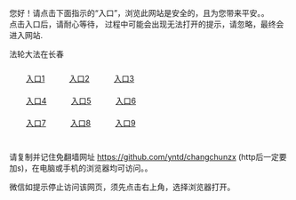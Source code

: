 您好！请点击下面指示的“入口”，浏览此网站是安全的，且为您带来平安。。 <br/>
点击入口后，请耐心等待， 过程中可能会出现无法打开的提示，请忽略，最终会进入网站. </br>

法轮大法在长春<br/>
<div style="padding:10px"><a style="margin:20px" target="_blank" href="https://d24n6tftjuvil7.cloudfront.net/2Qpsp?vinmmp" id="ccLink1" rel="nofollow">入口1</a> <a target="_blank" style="margin:20px" href="https://d4v09bwmwb2i5.cloudfront.net/2Qpsp?hxdauajf" id="ccLink2" rel="nofollow">入口2</a> <a style="margin:20px" target="_blank" href="https://d244pv49bg7eko.cloudfront.net/2Qpsp?zpztyojl" id="ccLink3" rel="nofollow">入口3</a></div>

<div style="padding:10px" ><a style="margin:20px" target="_blank" href="https://d24n6tftjuvil7.cloudfront.net/2Qpsp?vinmmp" id="ccLink4" rel="nofollow">入口4</a> <a style="margin:20px" href="https://d4v09bwmwb2i5.cloudfront.net/2Qpsp?hxdauajf" target="_blank" id="ccLink5" rel="nofollow">入口5</a> <a style="margin:20px" href="https://d244pv49bg7eko.cloudfront.net/2Qpsp?zpztyojl" target="_blank" id="ccLink6" rel="nofollow">入口6</a></div>

<div style="padding:10px"><a style="margin:20px" target="_blank" href="https://d24n6tftjuvil7.cloudfront.net/2Qpsp?vinmmp" id="ccLink7" rel="nofollow">入口7</a> <a style="margin:20px" href="https://d4v09bwmwb2i5.cloudfront.net/2Qpsp?hxdauajf" target="_blank" id="ccLink8" rel="nofollow">入口8</a> <a style="margin:20px" target="_blank" href="https://d244pv49bg7eko.cloudfront.net/2Qpsp?zpztyojl" id="ccLink9" rel="nofollow">入口9</a></div>

<br/>



请复制并记住免翻墙网址 https://github.com/yntd/changchunzx (http后一定要加s)，在电脑或手机的浏览器均可访问。。<br/>

微信如提示停止访问该网页，须先点击右上角，选择浏览器打开。
